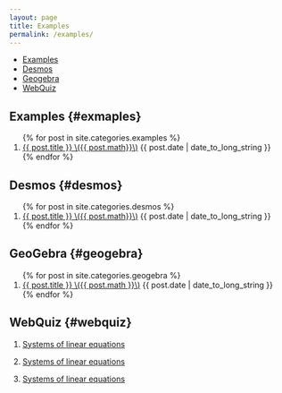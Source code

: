 ```yaml
---
layout: page
title: Examples
permalink: /examples/
---
```


- [Examples](#examples)
- [Desmos](#desmos)
- [Geogebra](#geogebra)
- [WebQuiz](#webquiz)

## Examples {#exmaples}

<ol class="spaced_list">
  {% for post in site.categories.examples %}
    <li>
      <a href="{{ post.url }}">{{ post.title }} \({{ post.math}}\)</a> {{ post.date | date_to_long_string }}
    </li>
  {% endfor %}
</ol>

## Desmos {#desmos}

<ol class="spaced_list">
  {% for post in site.categories.desmos %}
    <li>
      <a href="{{ post.url }}">{{ post.title }} \({{ post.math}}\)</a> {{ post.date | date_to_long_string }}
    </li>
  {% endfor %}
</ol>

## GeoGebra {#geogebra}

<ol class="spaced_list">
  {% for post in site.categories.geogebra %}
    <li>
      <a href="{{ post.url }}">{{ post.title }} \({{ post.math }}\)</a> {{ post.date | date_to_long_string }}
    </li>
  {% endfor %}
</ol>

## WebQuiz {#webquiz}

1. [Systems of linear equations](https://jordanbell.info/WebQuiz/wq1.html)

1. [Systems of linear equations](https://jordanbell.info/WebQuiz/wq2.html)

1. [Systems of linear equations](https://jordanbell.info/WebQuiz/wq3.html)